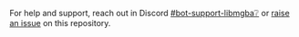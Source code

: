 For help and support, reach out in Discord [#bot-support-libmgba❔](https://discord.com/channels/1057088810950860850/1139190426834833528) or [raise an issue](https://github.com/40Cakes/pokebot-gen3/issues) on this repository.